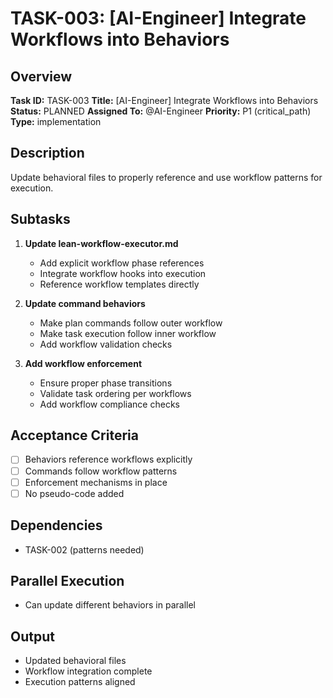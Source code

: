 # TASK-003: [AI-Engineer] Integrate Workflows into Behaviors

## Overview
**Task ID:** TASK-003
**Title:** [AI-Engineer] Integrate Workflows into Behaviors
**Status:** PLANNED
**Assigned To:** @AI-Engineer
**Priority:** P1 (critical_path)
**Type:** implementation

## Description
Update behavioral files to properly reference and use workflow patterns for execution.

## Subtasks
1. **Update lean-workflow-executor.md**
   - Add explicit workflow phase references
   - Integrate workflow hooks into execution
   - Reference workflow templates directly

2. **Update command behaviors**
   - Make plan commands follow outer workflow
   - Make task execution follow inner workflow
   - Add workflow validation checks

3. **Add workflow enforcement**
   - Ensure proper phase transitions
   - Validate task ordering per workflows
   - Add workflow compliance checks

## Acceptance Criteria
- [ ] Behaviors reference workflows explicitly
- [ ] Commands follow workflow patterns
- [ ] Enforcement mechanisms in place
- [ ] No pseudo-code added

## Dependencies
- TASK-002 (patterns needed)

## Parallel Execution
- Can update different behaviors in parallel

## Output
- Updated behavioral files
- Workflow integration complete
- Execution patterns aligned